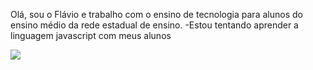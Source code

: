 Olá, sou o Flávio e trabalho com o ensino de tecnologia para alunos do ensino médio da rede estadual de ensino.
-Estou tentando aprender a linguagem javascript com meus alunos

![](https://github.com/user-attachments/assets/e43907de-a4d7-4b23-b146-6d4611cb73d3)
